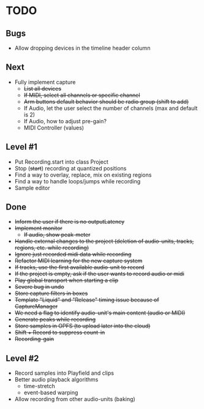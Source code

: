 # TODO

## Bugs

* Allow dropping devices in the timeline header column

## Next

* Fully implement capture
    * ~~List all devices~~
    * ~~If MIDI, select all channels or specific channel~~
    * ~~Arm buttons default behavior should be radio group (shift to add)~~
    * If Audio, let the user select the number of channels (max and default is 2)
    * If Audio, how to adjust pre-gain?
    * MIDI Controller (values)

## Level #1

* Put Recording.start into class Project
* Stop (~~start~~) recording at quantized positions
* Find a way to overlay, replace, mix on existing regions
* Find a way to handle loops/jumps while recording
* Sample editor

## Done

* ~~Inform the user if there is no outputLatency~~
* ~~Implement monitor~~
    * ~~If audio, show peak-meter~~
* ~~Handle external changes to the project (deletion of audio-units, tracks, regions, etc. while recording)~~
* ~~Ignore just recorded midi data while recording~~
* ~~Refactor MIDI learning for the new capture system~~
* ~~If tracks, use the first available audio-unit to record~~
* ~~If the project is empty, ask if the user wants to record audio or midi~~
* ~~Play global transport when starting a clip~~
* ~~Severe bug in undo~~
* ~~Store capture filters in boxes~~
* ~~Template "Liquid" and "Release" timing issue because of CaptureManager~~
* ~~We need a flag to identify audio-unit's main content (audio or MIDI)~~
* ~~Generate peaks while recording~~
* ~~Store samples in OPFS (to upload later into the cloud)~~
* ~~Shift + Record to suppress count-in~~
* ~~Recording-gain~~

## Level #2

* Record samples into Playfield and clips
* Better audio playback algorithms
    * time-stretch
    * event-based warping
* Allow recording from other audio-units (baking)